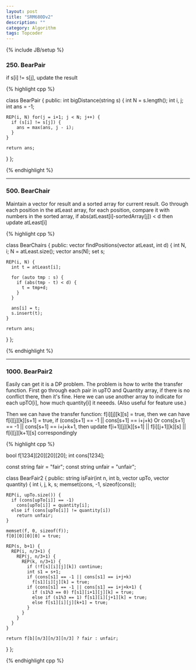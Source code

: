 ```yaml
---
layout: post
title: "SRM680Dv2"
description: ""
category: Algorithm
tags: Topcoder
---
```

{% include JB/setup %}

### 250. BearPair

if s[i] != s[j], update the result

{% highlight cpp %}

class BearPair
{
  public:
  int bigDistance(string s)
  {
    int N = s.length();
    int i, j;
    int ans = -1;

    REP(i, N) for(j = i+1; j < N; j++) {
      if (s[i] != s[j]) {
        ans = max(ans, j - i);
      }
    }

    return ans;
  }
};

{% endhighlight %}

***

### 500. BearChair

Maintain a vector for result and a sorted array for current result.
Go through each position in the atLeast array, for each position, compare it with numbers in the sorted array, if abs(atLeast[i]-sortedArray[j]) < d
then update atLeast[i]

{% highlight cpp %}

class BearChairs
{
  public:
  vector <int> findPositions(vector <int> atLeast, int d)
  {
    int N, i;
    N = atLeast.size();
    vector <int> ans(N);
    set <int> s;

    REP(i, N) {
      int t = atLeast[i];

      for (auto tmp : s) {
        if (abs(tmp - t) < d) {
          t = tmp+d;
        }
      }

      ans[i] = t;
      s.insert(t);
    }

    return ans;
  }
};

{% endhighlight %}

***

### 1000. BearPair2

Easily can get it is a DP problem. The problem is how to write the transfer function.
First go through each pair in upTO and Quantity array, if there is no conflict there, then it's fine. Here we can use another array to indicate for each upTO[i], how much quantity[i] it neeeds. (Also useful for feature use.)

Then we can have the transfer function:
f[i][j][k][s] = true, then we can have f[i][j][k][s+1] = true, if (cons[s+1] == -1 || cons[s+1] == i+j+k)
Or cons[s+1] == -1 || cons[s+1] == i+j+k+1, then update f[i+1][j][k][s+1] || f[i][j+1][k][s] || f[i][j][k+1][s] correspondingly

{% highlight cpp %}

bool f[1234][20][20][20];
int cons[1234];

const string fair = "fair";
const string unfair = "unfair";

class BearFair2
{
  public:
  string isFair(int n, int b, vector <int> upTo, vector <int> quantity)
  {
    int i, j, k, s;
    memset(cons, -1, sizeof(cons));

    REP(i, upTo.size()) {
      if (cons[upTo[i]] == -1)
        cons[upTo[i]] = quantity[i];
      else if (cons[upTo[i]] != quantity[i])
        return unfair;
    }

    memset(f, 0, sizeof(f));
    f[0][0][0][0] = true;

    REP(s, b+1) {
      REP(i, n/3+1) {
        REP(j, n/3+1) {
          REP(k, n/3+1) {
            if (!f[s][i][j][k]) continue;
            int s1 = s+1;
            if (cons[s1] == -1 || cons[s1] == i+j+k)
              f[s1][i][j][k] = true;
            if (cons[s1] == -1 || cons[s1] == i+j+k+1) {
              if (s1%3 == 0) f[s1][i+1][j][k] = true;
              else if (s1%3 == 1) f[s1][i][j+1][k] = true;
              else f[s1][i][j][k+1] = true;
            }
          }
        }
      }
    }

    return f[b][n/3][n/3][n/3] ? fair : unfair;
  }
};

{% endhighlight cpp %}  

   
